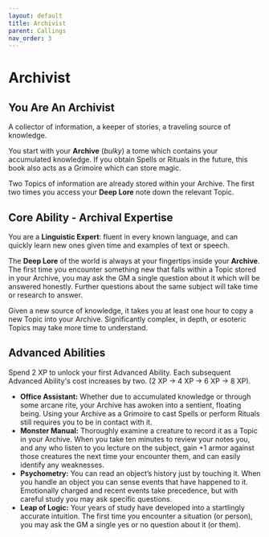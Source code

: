 ```yaml
---
layout: default
title: Archivist
parent: Callings
nav_order: 3
---
```


# Archivist

## You Are An Archivist

A collector of information, a keeper of stories, a traveling source of knowledge.

You start with your **Archive** (*bulky*) a tome which contains your accumulated knowledge. If you obtain Spells or Rituals in the future, this book also acts as a Grimoire which can store magic.

Two Topics of information are already stored within your Archive. The first two times you access your **Deep Lore** note down the relevant Topic.

## Core Ability - Archival Expertise

You are a **Linguistic Expert**: fluent in every known language, and can quickly learn new ones given time and examples of text or speech.

The **Deep Lore** of the world is always at your fingertips inside your **Archive**. The first time you encounter something new that falls within a Topic stored in your Archive, you may ask the GM a single question about it which will be answered honestly. Further questions about the same subject will take time or research to answer.

Given a new source of knowledge, it takes you at least one hour to copy a new Topic into your Archive. Significantly complex, in depth, or esoteric Topics may take more time to understand.

## Advanced Abilities

Spend 2 XP to unlock your first Advanced Ability. Each subsequent Advanced Ability's cost increases by two. (2 XP → 4 XP → 6 XP → 8 XP).

* **Office Assistant:** Whether due to accumulated knowledge or through some arcane rite, your Archive has awoken into a sentient, floating being. Using your Archive as a Grimoire to cast Spells or perform Rituals still requires you to be in contact with it.
* **Monster Manual:** Thoroughly examine a creature to record it as a Topic in your Archive. When you take ten minutes to review your notes you, and any who listen to you lecture on the subject, gain +1 armor against those creatures the next time your encounter them, and can easily identify any weaknesses.
* **Psychometry:** You can read an object’s history just by touching it. When you handle an object you can sense events that have happened to it. Emotionally charged and recent events take precedence, but with careful study you may ask specific questions.
* **Leap of Logic:** Your years of study have developed into a startlingly accurate intuition. The first time you encounter a situation (or person), you may ask the GM a single yes or no question about it (or them).
